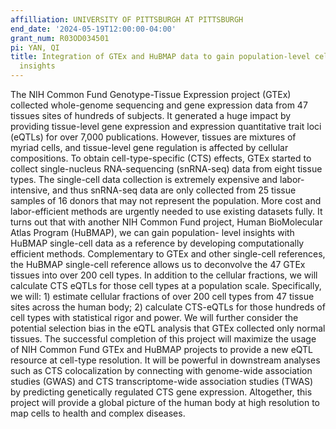 ```yaml
---
affilliation: UNIVERSITY OF PITTSBURGH AT PITTSBURGH
end_date: '2024-05-19T12:00:00-04:00'
grant_num: R03OD034501
pi: YAN, QI
title: Integration of GTEx and HuBMAP data to gain population-level cell-type-specific
  insights
---
```

The NIH Common Fund Genotype-Tissue Expression project (GTEx) collected whole-genome sequencing and gene expression data from 47 tissues sites of hundreds of subjects. It generated a huge impact by providing tissue-level gene expression and expression quantitative trait loci (eQTLs) for over 7,000 publications. However, tissues are mixtures of myriad cells, and tissue-level gene regulation is affected by cellular compositions. To obtain cell-type-specific (CTS) effects, GTEx started to collect single-nucleus RNA-sequencing (snRNA-seq) data from eight tissue types. The single-cell data collection is extremely expensive and labor-intensive, and thus snRNA-seq data are only collected from 25 tissue samples of 16 donors that may not represent the population. More cost and labor-efficient methods are urgently needed to use existing datasets fully. It turns out that with another NIH Common Fund project, Human BioMolecular Atlas Program (HuBMAP), we can gain population- level insights with HuBMAP single-cell data as a reference by developing computationally efficient methods. Complementary to GTEx and other single-cell references, the HuBMAP single-cell reference allows us to deconvolve the 47 GTEx tissues into over 200 cell types. In addition to the cellular fractions, we will calculate CTS eQTLs for those cell types at a population scale. Specifically, we will: 1) estimate cellular fractions of over 200 cell types from 47 tissue sites across the human body; 2) calculate CTS-eQTLs for those hundreds of cell types with statistical rigor and power. We will further consider the potential selection bias in the eQTL analysis that GTEx collected only normal tissues. The successful completion of this project will maximize the usage of NIH Common Fund GTEx and HuBMAP projects to provide a new eQTL resource at cell-type resolution. It will be powerful in downstream analyses such as CTS colocalization by connecting with genome-wide association studies (GWAS) and CTS transcriptome-wide association studies (TWAS) by predicting genetically regulated CTS gene expression. Altogether, this project will provide a global picture of the human body at high resolution to map cells to health and complex diseases.